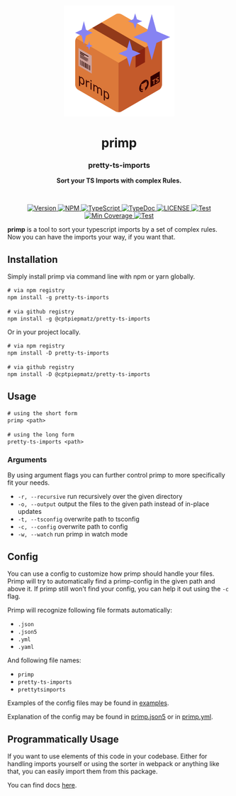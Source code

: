 <p align="center">
  <picture>
    <source srcset="media://primp.svg">
    <source srcset="./icon/primp.svg">
    <img width="250" src="https://raw.githubusercontent.com/cptpiepmatz/pretty-ts-imports/main/icon/primp.svg">
  </picture>
</p>
<h1 align="center">primp</h1>
<h3 align="center">pretty-ts-imports</h3>
<p align="center">
  <b>Sort your TS Imports with complex Rules.</b>
</p>

<br>

<p align="center">
  <a href="https://github.com/cptpiepmatz/pretty-ts-imports">
    <img alt="Version" src="https://img.shields.io/github/package-json/v/cptpiepmatz/pretty-ts-imports?style=for-the-badge&color=8683F2"/>
  </a>
  <a href="https://www.npmjs.com/package/pretty-ts-imports">
    <img alt="NPM" src="https://img.shields.io/npm/v/pretty-ts-imports?color=BE000A&style=for-the-badge"/>
  </a>
  <a href="https://typescriptlang.org" target="_blank">
    <img alt="TypeScript" src="https://img.shields.io/github/package-json/dependency-version/cptpiepmatz/pretty-ts-imports/typescript?color=3178C6&style=for-the-badge"/>
  </a>
  <a href="https://cptpiepmatz.github.io/pretty-ts-imports/modules.html" target="_blank">
    <img alt="TypeDoc" src="https://img.shields.io/github/package-json/dependency-version/cptpiepmatz/pretty-ts-imports/dev/typedoc?color=9600ff&style=for-the-badge"/>
  </a>
  <a href="https://github.com/cptpiepmatz/pretty-ts-imports/blob/main/LICENSE">
    <img alt="LICENSE" src="https://img.shields.io/github/license/cptpiepmatz/pretty-ts-imports?style=for-the-badge">
  </a>
  <a href="https://github.com/cptpiepmatz/pretty-ts-imports/tree/main/spec">
    <img alt="Test" src="https://img.shields.io/github/workflow/status/cptpiepmatz/pretty-ts-imports/test?label=Test&style=for-the-badge">
  </a>
  <a href="https://github.com/cptpiepmatz/pretty-ts-imports/tree/main/spec">
    <img alt="Min Coverage" src="https://img.shields.io/nycrc/cptpiepmatz/pretty-ts-imports?style=for-the-badge">
  </a>
  <a href="https://github.com/cptpiepmatz/pretty-ts-imports/tree/main/spec">
    <img alt="Test" src="https://img.shields.io/github/workflow/status/cptpiepmatz/pretty-ts-imports/coverage?label=Coverage&style=for-the-badge">
  </a>
</p>

**primp** is a tool to sort your typescript imports by a set of complex rules.
Now you can have the imports your way, if you want that.

## Installation
Simply install primp via command line with npm or yarn globally.
```shell
# via npm registry
npm install -g pretty-ts-imports

# via github registry
npm install -g @cptpiepmatz/pretty-ts-imports
```

Or in your project locally.
```shell
# via npm registry
npm install -D pretty-ts-imports

# via github registry
npm install -D @cptpiepmatz/pretty-ts-imports
```

## Usage
```shell
# using the short form
primp <path>

# using the long form
pretty-ts-imports <path>
```

### Arguments
By using argument flags you can further control primp to more specifically fit
your needs.
- `-r, --recursive` run recursively over the given directory
- `-o, --output` output the files to the given path instead of in-place updates
- `-t, --tsconfig` overwrite path to tsconfig
- `-c, --config` overwrite path to config
- `-w, --watch` run primp in watch mode

## Config
You can use a config to customize how primp should handle your files.
Primp will try to automatically find a primp-config in the given path and above
it.
If primp still won't find your config, you can help it out using the `-c` flag.

Primp will recognize following file formats automatically:
- `.json`
- `.json5`
- `.yml`
- `.yaml`

And following file names:
- `primp`
- `pretty-ts-imports`
- `prettytsimports`

Examples of the config files may be found in
[examples](https://github.com/cptpiepmatz/pretty-ts-imports/tree/main/examples).

Explanation of the config may be found in
[primp.json5](https://github.com/cptpiepmatz/pretty-ts-imports/tree/main/examples/configs/primp.json5)
or in
[primp.yml](https://github.com/cptpiepmatz/pretty-ts-imports/tree/main/examples/configs/primp.yml).

## Programmatically Usage
If you want to use elements of this code in your codebase.
Either for handling imports yourself or using the sorter in webpack or anything
like that, you can easily import them from this package.

You can find docs
[here](https://cptpiepmatz.github.io/pretty-ts-imports/modules.html).
